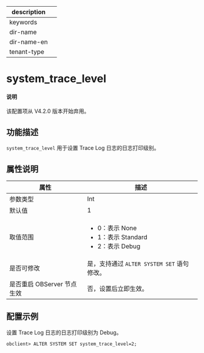 |description||
|---|---|
|keywords||
|dir-name||
|dir-name-en||
|tenant-type||

# system_trace_level

<main id="notice" type='explain'>
<h4>说明</h4>
<p>该配置项从 V4.2.0 版本开始弃用。</p>
</main>

## 功能描述

`system_trace_level` 用于设置 Trace Log 日志的日志打印级别。

## 属性说明

|  **属性**   |      **描述**      |
|-------------|--------------------|
| 参数类型     | Int  |
| 默认值       | 1    |
| 取值范围     |<ul><li>0：表示 None</li><li>1：表示 Standard</li><li>2：表示 Debug</li></ul>     |
| 是否可修改   | 是，支持通过 `ALTER SYSTEM SET` 语句修改。|
| 是否重启 OBServer 节点生效 | 否，设置后立即生效。     |

## 配置示例

设置 Trace Log 日志的日志打印级别为 Debug。

```shell
obclient> ALTER SYSTEM SET system_trace_level=2;
```